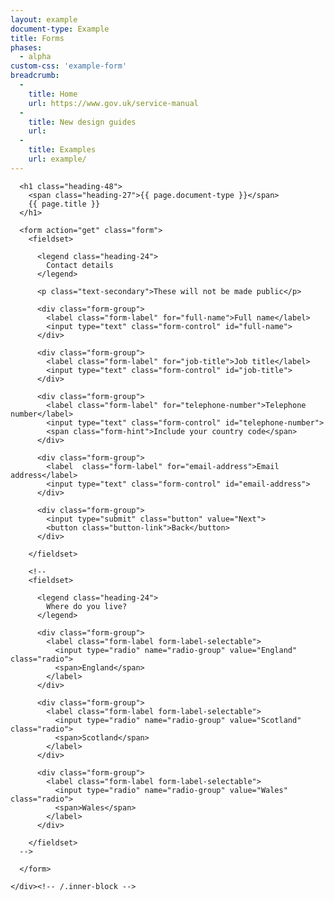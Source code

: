 ```yaml
---
layout: example
document-type: Example
title: Forms
phases:
  - alpha
custom-css: 'example-form'
breadcrumb:
  -
    title: Home
    url: https://www.gov.uk/service-manual
  -
    title: New design guides
    url: 
  -
    title: Examples
    url: example/
---
```


<div class="grid-wrapper">
  <div class="grid">
    <div class="inner-block">

      <h1 class="heading-48">
        <span class="heading-27">{{ page.document-type }}</span>
        {{ page.title }}
      </h1>

      <form action="get" class="form">
        <fieldset>
          
          <legend class="heading-24">
            Contact details
          </legend>
          
          <p class="text-secondary">These will not be made public</p>
          
          <div class="form-group">
            <label class="form-label" for="full-name">Full name</label>
            <input type="text" class="form-control" id="full-name">
          </div>

          <div class="form-group">
            <label class="form-label" for="job-title">Job title</label>
            <input type="text" class="form-control" id="job-title">
          </div>

          <div class="form-group">
            <label class="form-label" for="telephone-number">Telephone number</label>
            <input type="text" class="form-control" id="telephone-number">
            <span class="form-hint">Include your country code</span>
          </div>

          <div class="form-group">
            <label  class="form-label" for="email-address">Email address</label>
            <input type="text" class="form-control" id="email-address">
          </div>
          
          <div class="form-group">
            <input type="submit" class="button" value="Next">
            <button class="button-link">Back</button>
          </div>
          
        </fieldset>
        
        <!--
        <fieldset>
          
          <legend class="heading-24">
            Where do you live?
          </legend>

          <div class="form-group">
            <label class="form-label form-label-selectable">
              <input type="radio" name="radio-group" value="England" class="radio">
              <span>England</span>
            </label>
          </div>

          <div class="form-group">
            <label class="form-label form-label-selectable">
              <input type="radio" name="radio-group" value="Scotland" class="radio">
              <span>Scotland</span>
            </label>
          </div>

          <div class="form-group">
            <label class="form-label form-label-selectable">
              <input type="radio" name="radio-group" value="Wales" class="radio">
              <span>Wales</span>
            </label>
          </div>
          
        </fieldset>
      -->
      
      </form>
      
    </div><!-- /.inner-block -->
  </div><!-- /.grid -->
</div><!-- /.grid-wrapper -->
